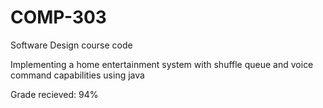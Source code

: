 # COMP-303
Software Design course code

Implementing a home entertainment system with shuffle queue and voice command capabilities using java

Grade recieved: 94%
